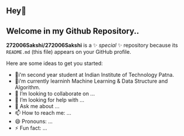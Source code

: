 ## Hey👋 
## Welcome in my Github Repository..


**272006Sakshi/272006Sakshi** is a ✨ _special_ ✨ repository because its `README.md` (this file) appears on your GitHub profile.

Here are some ideas to get you started:
- 🔭i'm second year student at Indian Institute of Technology Patna.
- 🌱i'm currently learninh Machine Learning & Data Structure and Algorithm.
- 👯 I’m looking to collaborate on ...
- 🤔 I’m looking for help with ...
- 💬 Ask me about ...
- 📫 How to reach me: ...
- 😄 Pronouns: ...
- ⚡ Fun fact: ...
  


